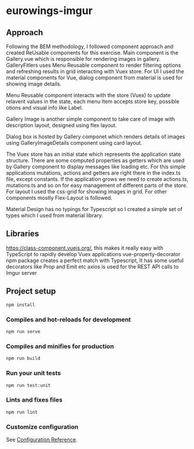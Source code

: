 # eurowings-imgur

## Approach

Following the BEM methodology, I followed component approach and created ReUsable components for this exercise.
Main component is the Gallery.vue which is responsible for rendering images in gallery. GalleryFitlers uses Menu Reusable component to render filtering options and refreshing results in grid interacting with Vuex store. For UI I used the 
material components for Vue, dialog component from material is used for showing image details.

Menu Reusable component interacts with the store (Vuex) to update relavent values in the state, each menu Item accepts store key, possible otions and visual info like Label.

Gallery Image is another simple component to take care of image with description layout, designed using flex layout.

Dialog box is hosted by Gallery componet which renders details of images using GalleryImageDetails component using card layout.

The Vuex store has an initial state which represents the application state structure. There are some computed properties as getters
which are used by Gallery component to display messages like loading etc. 
For this simple applications mutations, actions and getters are right there in the index.ts file, except constants. If the application 
grows we need to create actions.ts, mutations.ts and so on for easy management of different parts of the store.
For layout I used the css-grid for showing images in grid. For other components mostly Flex-Layout is followed.

Material Design has no typings for Typescript so I created a simple set of types which I used from material library.


## Libraries

https://class-component.vuejs.org/, this makes it really easy with TypeScript to rapidly develop Vuex applications
vue-property-decorator npm package creates a perfect match with Typescript, It has some useful decorators like Prop and Emit etc
axios is used for the REST API calls to Imgur server

## Project setup
```
npm install
```

### Compiles and hot-reloads for development
```
npm run serve
```

### Compiles and minifies for production
```
npm run build
```

### Run your unit tests
```
npm run test:unit
```

### Lints and fixes files
```
npm run lint
```

### Customize configuration
See [Configuration Reference](https://cli.vuejs.org/config/).
